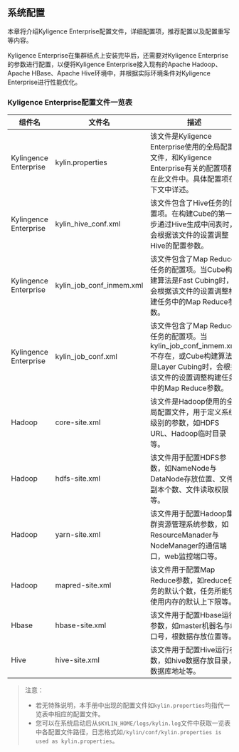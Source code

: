## 系统配置

本章将介绍Kyligence Enterprise配置文件，详细配置项，推荐配置以及配置重写等内容。

Kyligence Enterprise在集群结点上安装完毕后，还需要对Kyligence Enterprise的参数进行配置，以便将Kyligence Enterprise接入现有的Apache Hadoop、Apache HBase、Apache Hive环境中，并根据实际环境条件对Kyligence Enterprise进行性能优化。

### Kyligence Enterprise配置文件一览表

|组件名|文件名|描述|
|---|---|---|
|Kylingence Enterprise|kylin.properties|该文件是Kyligence Enterprise使用的全局配置文件，和Kyligence Enterprise有关的配置项都在此文件中。具体配置项在下文中详述。|
|Kylingence Enterprise|kylin\_hive\_conf.xml|该文件包含了Hive任务的配置项。在构建Cube的第一步通过Hive生成中间表时，会根据该文件的设置调整Hive的配置参数。|
|Kylingence Enterprise|kylin\_job\_conf\_inmem.xml|该文件包含了Map Reduce任务的配置项。当Cube构建算法是Fast Cubing时，会根据该文件的设置调整构建任务中的Map Reduce参数。|
|Kylingence Enterprise|kylin\_job\_conf.xml|该文件包含了Map Reduce任务的配置项。当kylin\_job\_conf\_inmem.xml不存在，或Cube构建算法是Layer Cubing时，会根据该文件的设置调整构建任务中的Map Reduce参数。|
|Hadoop|core-site.xml|该文件是Hadoop使用的全局配置文件，用于定义系统级别的参数，如HDFS URL、Hadoop临时目录等。|
|Hadoop|hdfs-site.xml|该文件用于配置HDFS参数，如NameNode与DataNode存放位置、文件副本个数、文件读取权限等。|
|Hadoop|yarn-site.xml|该文件用于配置Hadoop集群资源管理系统参数，如ResourceManader与NodeManager的通信端口，web监控端口等。|
|Hadoop|mapred-site.xml|该文件用于配置Map Reduce参数，如reduce任务的默认个数，任务所能够使用内存的默认上下限等。|
|Hbase|hbase-site.xml|该文件用于配置Hbase运行参数，如master机器名与端口号，根数据存放位置等。|
|Hive|hive-site.xml|该文件用于配置Hive运行参数，如hive数据存放目录，数据库地址等。|

>注意：
>+ 若无特殊说明，本手册中出现的配置文件如`kylin.properties`均指代一览表中相应的配置文件。
>+ 您可以在系统启动后从`$KYLIN_HOME/logs/kylin.log`文件中获取一览表中各配置文件路径，日志格式如`/kylin/conf/kylin.properties is used as kylin.properties`。
